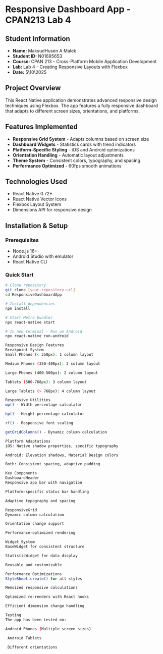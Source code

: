 # Responsive Dashboard App - CPAN213 Lab 4

## Student Information
- **Name:** MaksudHusen A Malek
- **Student ID:** N01695653
- **Course:** CPAN 213 - Cross-Platform Mobile Application Development
- **Lab:** Lab 4 - Creating Responsive Layouts with Flexbox
- **Date:** 5\10\2025

## Project Overview
This React Native application demonstrates advanced responsive design techniques using Flexbox. The app features a fully responsive dashboard that adapts to different screen sizes, orientations, and platforms.

## Features Implemented
-  **Responsive Grid System** - Adapts columns based on screen size
-  **Dashboard Widgets** - Statistics cards with trend indicators
-  **Platform-Specific Styling** - iOS and Android optimizations
-  **Orientation Handling** - Automatic layout adjustments
-  **Theme System** - Consistent colors, typography, and spacing
-  **Performance Optimized** - 60fps smooth animations

## Technologies Used
- React Native 0.72+
- React Native Vector Icons
- Flexbox Layout System
- Dimensions API for responsive design

## Installation & Setup

### Prerequisites
- Node.js 16+
- Android Studio with emulator
- React Native CLI

### Quick Start
```bash
# Clone repository
git clone [your-repository-url]
cd ResponsiveDashboardApp

# Install dependencies
npm install

# Start Metro bundler
npx react-native start

# In new terminal - Run on Android
npx react-native run-android

Responsive Design Features
Breakpoint System
Small Phones (< 350px): 1 column layout

Medium Phones (350-400px): 2 column layout

Large Phones (400-500px): 2 column layout

Tablets (500-768px): 3 column layout

Large Tablets (> 768px): 4 column layout

Responsive Utilities
wp() - Width percentage calculator

hp() - Height percentage calculator

rf() - Responsive font scaling

getGridColumns() - Dynamic column calculation

Platform Adaptations
iOS: Native shadow properties, specific typography

Android: Elevation shadows, Material Design colors

Both: Consistent spacing, adaptive padding

Key Components
DashboardHeader
Responsive app bar with navigation

Platform-specific status bar handling

Adaptive typography and spacing

ResponsiveGrid
Dynamic column calculation

Orientation change support

Performance-optimized rendering

Widget System
BaseWidget for consistent structure

StatisticWidget for data display

Reusable and customizable

Performance Optimizations
StyleSheet.create() for all styles

Memoized responsive calculations

Optimized re-renders with React hooks

Efficient dimension change handling

Testing
The app has been tested on:

Android Phones (Multiple screen sizes)

 Android Tablets

 Different orientations


